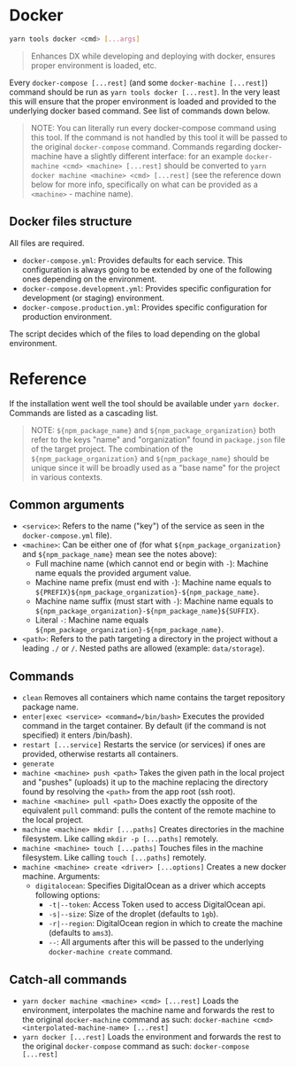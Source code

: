 # Docker

```bash
yarn tools docker <cmd> [...args]
```

> Enhances DX while developing and deploying with docker, ensures proper environment is loaded, etc.

Every `docker-compose [...rest]` (and some `docker-machine [...rest]`) command should be run as `yarn tools docker [...rest]`. In the very least this will ensure that the proper environment is loaded and provided to the underlying docker based command. See list of commands down below.

> NOTE: You can literally run every docker-compose command using this tool. If the command is not handled by this tool it will be passed to the original `docker-compose` command. Commands regarding docker-machine have a slightly different interface: for an example `docker-machine <cmd> <machine> [...rest]` should be converted to `yarn docker machine <machine> <cmd> [...rest]` (see the reference down below for more info, specifically on what can be provided as a `<machine>` - machine name).

## Docker files structure

All files are required.

- `docker-compose.yml`: Provides defaults for each service. This configuration is always going to be extended by one of the following ones depending on the environment.
- `docker-compose.development.yml`: Provides specific configuration for development (or staging) environment.
- `docker-compose.production.yml`: Provides specific configuration for production environment.

The script decides which of the files to load depending on the global environment.

# Reference

If the installation went well the tool should be available under `yarn docker`. Commands are listed as a cascading list.

> NOTE: `${npm_package_name}` and `${npm_package_organization}` both refer to the keys "name" and "organization" found in `package.json` file of the target project. The combination of the `${npm_package_organization}` and `${npm_package_name}` should be unique since it will be broadly used as a "base name" for the project in various contexts.

## Common arguments

- `<service>`: Refers to the name ("key") of the service as seen in the `docker-compose.yml` file).
- `<machine>`: Can be either one of (for what `${npm_package_organization}` and `${npm_package_name}` mean see the notes above):
  - Full machine name (which cannot end or begin with `-`): Machine name equals the provided argument value.
  - Machine name prefix (must end with `-`): Machine name equals to `${PREFIX}${npm_package_organization}-${npm_package_name}`.
  - Machine name suffix (must start with `-`): Machine name equals to `${npm_package_organization}-${npm_package_name}${SUFFIX}`.
  - Literal `-`: Machine name equals `${npm_package_organization}-${npm_package_name}`.
- `<path>`: Refers to the path targeting a directory in the project without a leading `./` or `/`. Nested paths are allowed (example: `data/storage`).

## Commands

- `clean`
  Removes all containers which name contains the target repository package name.
- `enter|exec <service> <command=/bin/bash>`
  Executes the provided command in the target container. By default (if the command is not specified) it enters /bin/bash).
- `restart [...service]`
  Restarts the service (or services) if ones are provided, otherwise restarts all containers.
- `generate `
- `machine <machine> push <path>`
  Takes the given path in the local project and "pushes" (uploads) it up to the machine replacing the directory found by resolving the `<path>` from the app root (ssh root).
- `machine <machine> pull <path>`
  Does exactly the opposite of the equivalent `pull` command: pulls the content of the remote machine to the local project.
- `machine <machine> mkdir [...paths]`
  Creates directories in the machine filesystem. Like calling `mkdir -p [...paths]` remotely.
- `machine <machine> touch [...paths]`
  Touches files in the machine filesystem. Like calling `touch [...paths]` remotely.
- `machine <machine> create <driver> [...options]`
  Creates a new docker machine. Arguments:
  - `digitalocean`: Specifies DigitalOcean as a driver which accepts following options:
    - `-t|--token`: Access Token used to access DigitalOcean api.
    - `-s|--size`: Size of the droplet (defaults to `1gb`).
    - `-r|--region`: DigitalOcean region in which to create the machine (defaults to `ams3`).
    - `--`: All arguments after this will be passed to the underlying `docker-machine create` command.

## Catch-all commands

- `yarn docker machine <machine> <cmd> [...rest]`
  Loads the environment, interpolates the machine name and forwards the rest to the original `docker-machine` command as such: `docker-machine <cmd> <interpolated-machine-name> [...rest]`
- `yarn docker [...rest]`
  Loads the environment and forwards the rest to the original `docker-compose` command as such: `docker-compose [...rest]`
